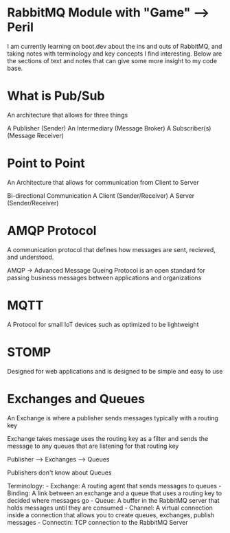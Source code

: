 # RabbitMQ Module with "Game" --> Peril

I am currently learning on boot.dev about the ins and outs of RabbitMQ, and taking notes with terminology and key concepts I find interesting. Below are the sections of text and notes that can give some  more insight to my code base.

# What is Pub/Sub

An architecture that allows for three things

A Publisher (Sender)
An Intermediary (Message Broker)
A Subscriber(s) (Message Receiver)

# Point to Point
An Architecture that allows for communication from Client to Server

Bi-directional Communication
A Client (Sender/Receiver)
A Server (Sender/Receiver)

# AMQP Protocol
A communication protocol that defines how messages are sent, recieved, and understood. 

AMQP -> Advanced Message Queing Protocol is an open standard for passing business messages between applications and organizations

# MQTT
A Protocol for small IoT devices such as optimized to be lightweight

# STOMP
Designed for web applications and is designed to be simple and easy to use

# Exchanges and Queues

An Exchange is where a publisher sends messages typically with a routing key

Exchange takes message uses the routing key as a filter and sends the message to any queues that are listening for that routing key

Publisher --> Exchanges --> Queues

Publishers don't know about Queues

Terminology:
    - Exchange: A routing agent that sends messages to queues
    - Binding: A link between an exchange and a queue that uses a routing key to decided where messages go
    - Queue: A buffer in the RabbitMQ server that holds messages until they are consumed
    - Channel: A virtual connection inside a connection that allows you to create queues, exchanges, publish messages
    - Connectin: TCP connection to the RabbitMQ Server
